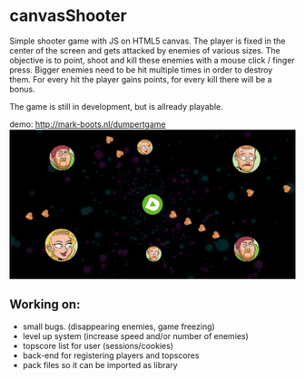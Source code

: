 # canvasShooter

Simple shooter game with JS on HTML5 canvas. The player is fixed in the center of the screen and gets attacked by enemies of various sizes. The objective is to point, shoot and kill these enemies with a mouse click / finger press. Bigger enemies need to be hit multiple times in order to destroy them. For every hit the player gains points, for every kill there will be a bonus.

The game is still in development, but is allready playable.

demo: http://mark-boots.nl/dumpertgame
![canvasShooter](https://github.com/mark-boots/canvasShooter/blob/master/canvasShooter/images/ogimage.png?raw=true)

## Working on:

- small bugs. (disappearing enemies, game freezing)
- level up system (increase speed and/or number of enemies)
- topscore list for user (sessions/cookies)
- back-end for registering players and topscores
- pack files so it can be imported as library
